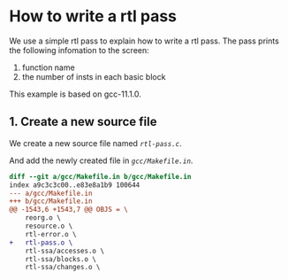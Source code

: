 # How to write a rtl pass

We use a simple rtl pass to explain how to write a rtl pass.
The pass prints the following infomation to the screen:

1. function name
2. the number of insts in each basic block

This example is based on gcc-11.1.0.

## 1. Create a new source file

We create a new source file named *`rtl-pass.c`*.

And add the newly created file in *`gcc/Makefile.in`*.

```patch
diff --git a/gcc/Makefile.in b/gcc/Makefile.in
index a9c3c3c00..e83e8a1b9 100644
--- a/gcc/Makefile.in
+++ b/gcc/Makefile.in
@@ -1543,6 +1543,7 @@ OBJS = \
 	reorg.o \
 	resource.o \
 	rtl-error.o \
+	rtl-pass.o \
 	rtl-ssa/accesses.o \
 	rtl-ssa/blocks.o \
 	rtl-ssa/changes.o \
```
